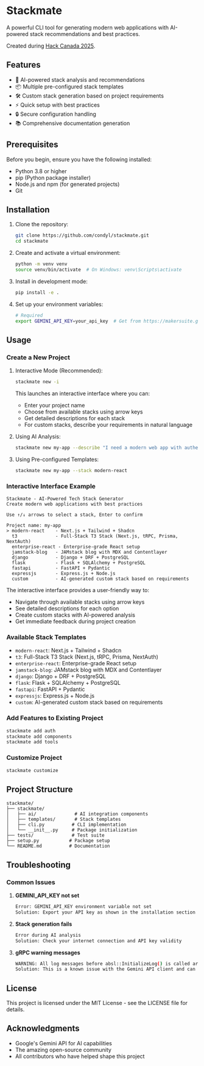 # Stackmate

A powerful CLI tool for generating modern web applications with AI-powered stack recommendations and best practices.

Created during [Hack Canada 2025](https://hackcanada.org/).

## Features

- 🤖 AI-powered stack analysis and recommendations
- 📦 Multiple pre-configured stack templates
- 🛠️ Custom stack generation based on project requirements
- ⚡ Quick setup with best practices
- 🔒 Secure configuration handling
- 📚 Comprehensive documentation generation

## Prerequisites

Before you begin, ensure you have the following installed:
- Python 3.8 or higher
- pip (Python package installer)
- Node.js and npm (for generated projects)
- Git

## Installation

1. Clone the repository:
   ```bash
   git clone https://github.com/condyl/stackmate.git
   cd stackmate
   ```

2. Create and activate a virtual environment:
   ```bash
   python -m venv venv
   source venv/bin/activate  # On Windows: venv\Scripts\activate
   ```

3. Install in development mode:
   ```bash
   pip install -e .
   ```

4. Set up your environment variables:
   ```bash
   # Required
   export GEMINI_API_KEY=your_api_key  # Get from https://makersuite.google.com/app/apikey
   ```

## Usage

### Create a New Project

1. Interactive Mode (Recommended):
   ```bash
   stackmate new -i
   ```
   This launches an interactive interface where you can:
   - Enter your project name
   - Choose from available stacks using arrow keys
   - Get detailed descriptions for each stack
   - For custom stacks, describe your requirements in natural language

2. Using AI Analysis:
   ```bash
   stackmate new my-app --describe "I need a modern web app with authentication, blog functionality, and a newsletter system"
   ```

3. Using Pre-configured Templates:
   ```bash
   stackmate new my-app --stack modern-react
   ```

### Interactive Interface Example

```
Stackmate - AI-Powered Tech Stack Generator
Create modern web applications with best practices

Use ↑/↓ arrows to select a stack, Enter to confirm

Project name: my-app
> modern-react    - Next.js + Tailwind + Shadcn
  t3              - Full-Stack T3 Stack (Next.js, tRPC, Prisma, NextAuth)
  enterprise-react - Enterprise-grade React setup
  jamstack-blog   - JAMstack blog with MDX and Contentlayer
  django          - Django + DRF + PostgreSQL
  flask           - Flask + SQLAlchemy + PostgreSQL
  fastapi         - FastAPI + Pydantic
  expressjs       - Express.js + Node.js
  custom          - AI-generated custom stack based on requirements
```

The interactive interface provides a user-friendly way to:
- Navigate through available stacks using arrow keys
- See detailed descriptions for each option
- Create custom stacks with AI-powered analysis
- Get immediate feedback during project creation

### Available Stack Templates

- `modern-react`: Next.js + Tailwind + Shadcn
- `t3`: Full-Stack T3 Stack (Next.js, tRPC, Prisma, NextAuth)
- `enterprise-react`: Enterprise-grade React setup
- `jamstack-blog`: JAMstack blog with MDX and Contentlayer
- `django`: Django + DRF + PostgreSQL
- `flask`: Flask + SQLAlchemy + PostgreSQL
- `fastapi`: FastAPI + Pydantic
- `expressjs`: Express.js + Node.js
- `custom`: AI-generated custom stack based on requirements

### Add Features to Existing Project

```bash
stackmate add auth
stackmate add components
stackmate add tools
```

### Customize Project

```bash
stackmate customize
```

## Project Structure

```
stackmate/
├── stackmate/
│   ├── ai/              # AI integration components
│   ├── templates/       # Stack templates
│   ├── cli.py          # CLI implementation
│   └── __init__.py     # Package initialization
├── tests/              # Test suite
├── setup.py           # Package setup
└── README.md          # Documentation
```

## Troubleshooting

### Common Issues

1. **GEMINI_API_KEY not set**
   ```bash
   Error: GEMINI_API_KEY environment variable not set
   Solution: Export your API key as shown in the installation section
   ```

2. **Stack generation fails**
   ```bash
   Error during AI analysis
   Solution: Check your internet connection and API key validity
   ```

3. **gRPC warning messages**
   ```bash
   WARNING: All log messages before absl::InitializeLog() is called are written to STDERR
   Solution: This is a known issue with the Gemini API client and can be safely ignored
   ```

## License

This project is licensed under the MIT License - see the LICENSE file for details.

## Acknowledgments

- Google's Gemini API for AI capabilities
- The amazing open-source community
- All contributors who have helped shape this project 
